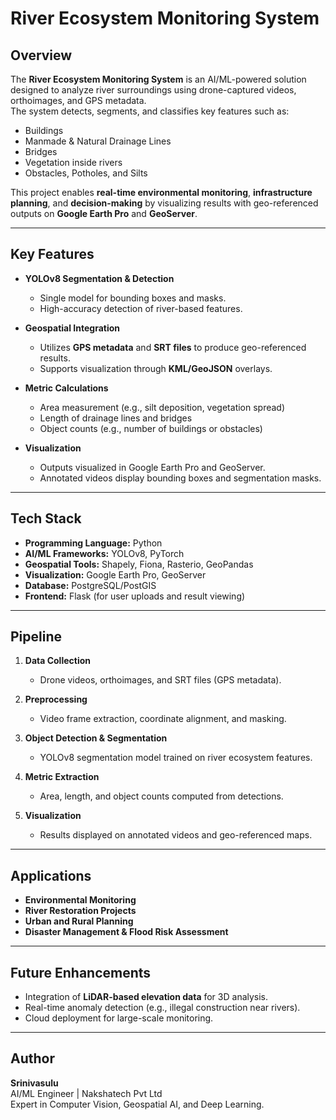 # River Ecosystem Monitoring System

## Overview
The **River Ecosystem Monitoring System** is an AI/ML-powered solution designed to analyze river surroundings using drone-captured videos, orthoimages, and GPS metadata.  
The system detects, segments, and classifies key features such as:
- Buildings
- Manmade & Natural Drainage Lines
- Bridges
- Vegetation inside rivers
- Obstacles, Potholes, and Silts

This project enables **real-time environmental monitoring**, **infrastructure planning**, and **decision-making** by visualizing results with geo-referenced outputs on **Google Earth Pro** and **GeoServer**.

---

## Key Features
- **YOLOv8 Segmentation & Detection**  
  - Single model for bounding boxes and masks.
  - High-accuracy detection of river-based features.

- **Geospatial Integration**  
  - Utilizes **GPS metadata** and **SRT files** to produce geo-referenced results.
  - Supports visualization through **KML/GeoJSON** overlays.

- **Metric Calculations**
  - Area measurement (e.g., silt deposition, vegetation spread)
  - Length of drainage lines and bridges
  - Object counts (e.g., number of buildings or obstacles)

- **Visualization**
  - Outputs visualized in Google Earth Pro and GeoServer.
  - Annotated videos display bounding boxes and segmentation masks.

---

## Tech Stack
- **Programming Language:** Python
- **AI/ML Frameworks:** YOLOv8, PyTorch
- **Geospatial Tools:** Shapely, Fiona, Rasterio, GeoPandas
- **Visualization:** Google Earth Pro, GeoServer
- **Database:** PostgreSQL/PostGIS
- **Frontend:** Flask (for user uploads and result viewing)

---

## Pipeline
1. **Data Collection**
   - Drone videos, orthoimages, and SRT files (GPS metadata).
   
2. **Preprocessing**
   - Video frame extraction, coordinate alignment, and masking.

3. **Object Detection & Segmentation**
   - YOLOv8 segmentation model trained on river ecosystem features.

4. **Metric Extraction**
   - Area, length, and object counts computed from detections.

5. **Visualization**
   - Results displayed on annotated videos and geo-referenced maps.

---

## Applications
- **Environmental Monitoring**
- **River Restoration Projects**
- **Urban and Rural Planning**
- **Disaster Management & Flood Risk Assessment**

---

## Future Enhancements
- Integration of **LiDAR-based elevation data** for 3D analysis.
- Real-time anomaly detection (e.g., illegal construction near rivers).
- Cloud deployment for large-scale monitoring.

---

## Author
**Srinivasulu**  
AI/ML Engineer | Nakshatech Pvt Ltd  
Expert in Computer Vision, Geospatial AI, and Deep Learning.
